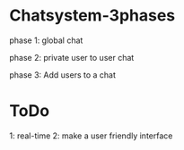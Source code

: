 # Chatsystem-3phases
phase 1: global chat

phase 2: private user to user chat

phase 3: Add users to a chat

# ToDo
1: real-time
2: make a user friendly interface
